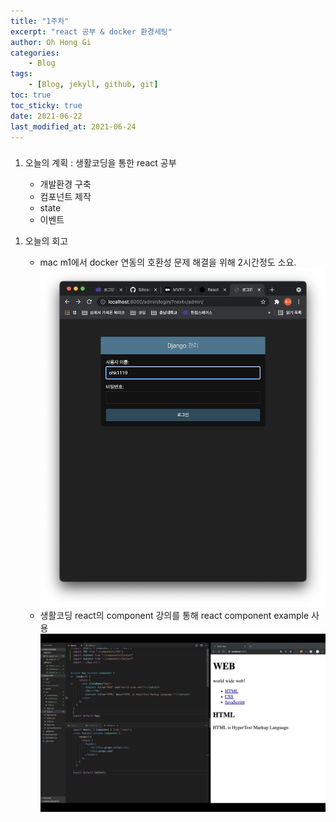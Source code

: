 ```yaml
---
title: "1주차"
excerpt: "react 공부 & docker 환경세팅"
author: Oh Hong Gi
categories:
    - Blog
tags:
    - [Blog, jekyll, github, git]
toc: true
toc_sticky: true
date: 2021-06-22
last_modified_at: 2021-06-24
---
```

<html>
    <body>
        <div style="text-align: left">
            <h3>
                <p></p>
            </h3>
                <ol start="1">
                    <li>오늘의 계획 : 생활코딩을 통한 react 공부</li>
                        <ul>
                            <li> 개발환경 구축</li>
                            <li> 컴포넌트 제작</li>
                            <li> state </li>
                            <li> 이벤트</li>
                        </ul>
                </ol>
                <ol>
                    <li>오늘의 회고</li>
                        <ul>
                            <li> mac m1에서 docker 연동의 호환성 문제 해결을 위해 2시간정도 소요. </li>
                            <img src = "/assets/images/week1/docker_success.png">
                            <li> 생활코딩 react의 component 강의를 통해 react component example 사용</li>
                            <img src = "/assets/images/week1/component.png">
                        </ul>
                </ol>
        </div>
    </body>
</html>
